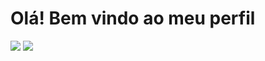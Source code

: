 <h1>Olá! Bem vindo ao meu perfil</h1>

<div>
  <img src="https://github-readme-stats.vercel.app/api?username=brenooduarte&show_icons=true&theme=midnight-purple&layout=compact">
  <img src="https://github-readme-stats.vercel.app/api/top-langs/?username=brenooduarte&layout=github_dark)](https://github.com/anuraghazra/github-readme-stats&theme=midnight-purple&layout=compact">
</div>
